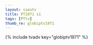 ```yaml
--- 
layout: sieutv
title: PT1971 s1
tags: [PTtv]
thumb_re: globiptv1971
---
```

{% include tvadv key="globiptv1971" %} 
